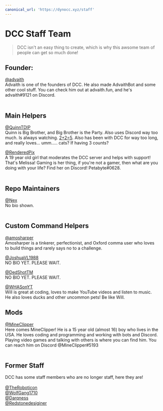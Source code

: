 ```yaml
---
canonical_url: 'https://dynocc.xyz/staff'
---
```


# DCC Staff Team
> DCC isn't an easy thing to create, which is why this awsome team of people can get so much done!


## Founder:
[@advaith](https://www.github.com/advaith1)<br/>
Advaith is one of the founders of DCC. He also made AdvaithBot and some other cool stuff. You can check him out at advaith.fun, and he's advaith#9121 on Discord.
<br/>
<br/>

## Main Helpers
[@QuinnTDIP](https://www.github.com/QuinnTDIP)<br/>
Quinn is Big Brother, and Big Brother is the Party. Also uses Discord way too much. Is always watching. [2+2=5](https://gist.github.com/QuinnTDIP/de29205f63867588ac14ca6b48a1d59c). Also has been with DCC for way too long, and really loves... umm..... cats? If having 3 counts?

[@RenderedPix](https://github.com/RenderedPix)<br/>
A 19 year old girl that moderates the DCC server and helps with support! That's Melissa! Gaming is her thing, if you're not a gamer, then what are you doing with your life? Find her on Discord! Petabyte#0628.
<br/>
<br/>

## Repo Maintainers
[@Nex](https://github.com/NexWasTaken)<br/>
No bio shown.
<br/>
<br/>

## Custom Command Helpers
[@amosharper](https://github.com/amosharper)<br/>
Amosharper is a tinkerer, perfectionist, and Oxford comma user who loves to build things and rarely says no to a challenge.

[@JoshuaVL1988](https://github.com/JoshuaVL1988)<br/>
NO BIO YET. PLEASE WAIT.

[@DedShotTM](https://github.com/DedShotTM)<br/>
NO BIO YET. PLEASE WAIT.

[@WHASonYT](https://github.com/whasonyt)<br/>
Will is great at coding, loves to make YouTube videos and listen to music. He also loves ducks and other uncommon pets! Be like Will.


## Mods
[@MineClipper](https://github.com/mineclipper)<br/>
Here comes MineClipper! He is a 15 year old (almost 16) boy who lives in the USA. He loves coding and programming and working with bots and Discord. Playing video games and talking with others is where you can find him. You can reach him on Discord @MineClipper#5193
<br/>
<br/>

## Former Staff
DCC has some staff members who are no longer staff, here they are!<br/>
<br/>
[@TheRoboticon](https://github.com/TheRoboticon)<br/>
[@WolfGang1710](https://github.com/WolfGang1710)<br/>
[@Darqness](https://github.com/Darqness)<br/>
[@Redstonedesiginer](https://github.com/redstonedesigner)<br/>

